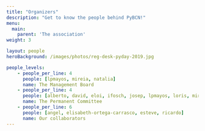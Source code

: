 ```yaml
---
title: "Organizers"
description: "Get to know the people behind PyBCN!"
menu:
  main:
    parent: 'The association'
weight: 3

layout: people
heroBackground: /images/photos/reg-desk-pyday-2019.jpg

people_levels:
    - people_per_line: 4
      people: [lpmayos, mireia, natalia]
      name: The Management Board
    - people_per_line: 4
      people: [alberto, david, eloi, ifosch, josep, lpmayos, loris, mireia, natalia, nuria, rberenguel, xavi]
      name: The Permanent Committee
    - people_per_line: 6
      people: [angel, elisabeth-ortega-carrasco, esteve, ricardo]
      name: Our collaborators
---
```

